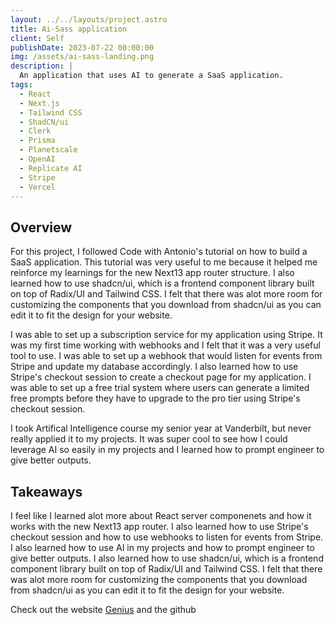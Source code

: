 ```yaml
---
layout: ../../layouts/project.astro
title: Ai-Sass application
client: Self
publishDate: 2023-07-22 00:00:00
img: /assets/ai-sass-landing.png
description: |
  An application that uses AI to generate a SaaS application.
tags:
  - React
  - Next.js
  - Tailwind CSS
  - ShadCN/ui
  - Clerk
  - Prisma
  - Planetscale
  - OpenAI
  - Replicate AI
  - Stripe
  - Vercel
---
```


## Overview
For this project, I followed Code with Antonio's tutorial on how to build a SaaS application. This tutorial was very useful to me because it helped me reinforce my learnings for the new Next13 app router structure. I also learned how to use shadcn/ui, which is a frontend component library built on top of Radix/UI and Tailwind CSS. I felt that there was alot more room for customizing the components that you download from shadcn/ui as you can edit it to fit the design for your website.  

I was able to set up a subscription service for my application using Stripe. It was my first time working with webhooks and I felt that it was a very useful tool to use. I was able to set up a webhook that would listen for events from Stripe and update my database accordingly. I also learned how to use Stripe's checkout session to create a checkout page for my application. I was able to set up a free trial system where users can generate a limited free prompts before they have to upgrade to the pro tier using Stripe's checkout session.  

I took Artifical Intelligence course my senior year at Vanderbilt, but never really applied it to my projects. It was super cool to see how I could leverage AI so easily in my projects and I learned how to prompt engineer to give better outputs.  

## Takeaways
I feel like I learned alot more about React server componenets and how it works with the new Next13 app router. I also learned how to use Stripe's checkout session and how to use webhooks to listen for events from Stripe. I also learned how to use AI in my projects and how to prompt engineer to give better outputs. I also learned how to use shadcn/ui, which is a frontend component library built on top of Radix/UI and Tailwind CSS. I felt that there was alot more room for customizing the components that you download from shadcn/ui as you can edit it to fit the design for your website.

Check out the website [Genius](https://ai-sass.vercel.app) and the github

